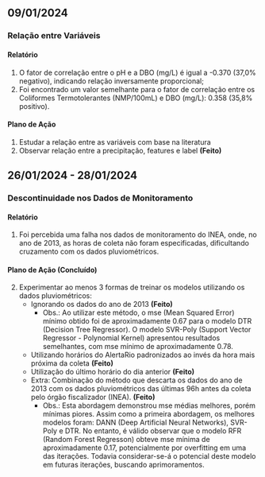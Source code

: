 ## 09/01/2024
### Relação entre Variáveis
#### Relatório
1. O fator de correlação entre o pH e a DBO (mg/L) é igual a -0.370 (37,0% negativo), indicando relação inversamente proporcional;
2. Foi encontrado um valor semelhante para o fator de correlação entre os Coliformes Termotolerantes (NMP/100mL) e DBO (mg/L): 0.358 (35,8% positivo).
#### Plano de Ação
1. Estudar a relação entre as variáveis com base na literatura
2. Observar relação entre a precipitação, features e label **(Feito)**

## 26/01/2024 - 28/01/2024
### Descontinuidade nos Dados de Monitoramento
#### Relatório
1. Foi percebida uma falha nos dados de monitoramento do INEA, onde, no ano de 2013, as horas de coleta não foram especificadas, dificultando cruzamento com os dados pluviométricos.
#### Plano de Ação **(Concluído)**
2. Experimentar ao menos 3 formas de treinar os modelos utilizando os dados pluviométricos:
    - Ignorando os dados do ano de 2013 **(Feito)**
        - Obs.: Ao utilizar este método, o mse (Mean Squared Error) mínimo obtido foi de aproximadamente 0.67 para o modelo DTR (Decision Tree Regressor). O modelo SVR-Poly (Support Vector Regressor - Polynomial Kernel) apresentou resultados semelhantes, com mse mínimo de aproximadamente 0.78.
    - Utilizando horários do AlertaRio padronizados ao invés da hora mais próxima da coleta **(Feito)**
    - Utilização do último horário do dia anterior **(Feito)**
    - Extra: Combinação do método que descarta os dados do ano de 2013 com os dados pluviométricos das últimas 96h antes da coleta pelo órgão fiscalizador (INEA). **(Feito)**
        - Obs.: Esta abordagem demonstrou mse médias melhores, porém mínimas piores. Assim como a primeira abordagem, os melhores modelos foram: DANN (Deep Artificial Neural Networks), SVR-Poly e DTR. No entanto, é válido observar que o modelo RFR (Random Forest Regresson) obteve mse mínima de aproximadamente 0.17, potencialmente por overfitting em uma das iterações. Todavia considerar-se-á o potencial deste modelo em futuras iterações, buscando aprimoramentos.